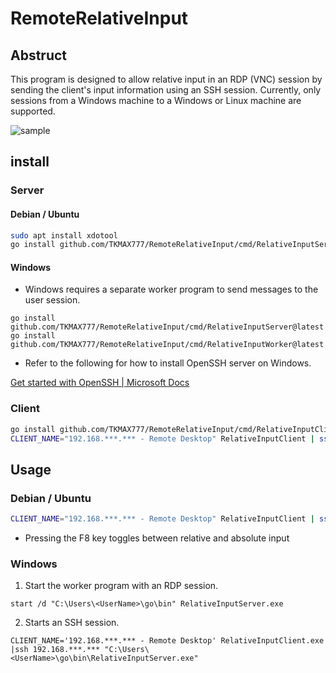 # RemoteRelativeInput
## Abstruct
This program is designed to allow relative input in an RDP (VNC) session by sending the client's input information using an SSH session. Currently, only sessions from a Windows machine to a Windows or Linux machine are supported.

![sample](https://gyazo.com/5b6e57408136ba4fcebfd2525b7dc232.gif)

## install

### Server

#### Debian / Ubuntu

```sh
sudo apt install xdotool 
go install github.com/TKMAX777/RemoteRelativeInput/cmd/RelativeInputServer@latest
```

#### Windows

- Windows requires a separate worker program to send messages to the user session.

```
go install github.com/TKMAX777/RemoteRelativeInput/cmd/RelativeInputServer@latest
go install github.com/TKMAX777/RemoteRelativeInput/cmd/RelativeInputWorker@latest
```

- Refer to the following for how to install OpenSSH server on Windows.

[Get started with OpenSSH | Microsoft Docs](https://docs.microsoft.com/ja-jp/windows-server/administration/openssh/openssh_install_firstuse)

### Client

```sh
go install github.com/TKMAX777/RemoteRelativeInput/cmd/RelativeInputClient@latest
CLIENT_NAME="192.168.***.*** - Remote Desktop" RelativeInputClient | ssh 192.168.***.*** /home/.../go/bin/RelativeInputServer
```

## Usage

### Debian / Ubuntu

```sh
CLIENT_NAME="192.168.***.*** - Remote Desktop" RelativeInputClient | ssh 192.168.***.*** /home/<UserName>/go/bin/RelativeInputServer
```

- Pressing the F8 key toggles between relative and absolute input

### Windows

1. Start the worker program with an RDP session.

```
start /d "C:\Users\<UserName>\go\bin" RelativeInputServer.exe
```

2. Starts an SSH session.

```
CLIENT_NAME='192.168.***.*** - Remote Desktop' RelativeInputClient.exe |ssh 192.168.***.*** "C:\Users\<UserName>\go\bin\RelativeInputServer.exe"
```
